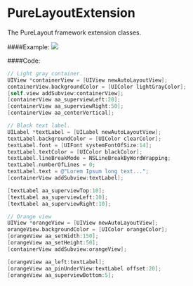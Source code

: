 # PureLayoutExtension
The PureLayout framework extension classes.

####Example:
<img src="https://leto11g.storage.yandex.net/rdisk/34ef19d8f3aff19c232a19c13525fe9673a6c21245b55915bebba0593e87c3ce/inf/I4toGFsxei_S1N2kc9Gp4lhOKWdiTTK4Y6Xsce7E_tG13hvV3DHkmglIZH41tU_0-Sd6YDiKfUSCphzER_oU1g==?uid=0&filename=purelayout_image.jpg&disposition=inline&hash=&limit=0&content_type=image%2Fjpeg&tknv=v2&rtoken=876553fcd08c3e4d9acc94b407c85688&force_default=no&ycrid=na-9a6f71b9ebd08f2cc4f2e17bed950030-downloader1g"/>

####Code:
```objective-c
// Light gray container.
UIView *containerView = [UIView newAutoLayoutView];
containerView.backgroundColor = [UIColor lightGrayColor];
[self.view addSubview:containerView];
[containerView aa_superviewLeft:20];
[containerView aa_superviewRight:50];
[containerView aa_centerVertical];

// Black text label.
UILabel *textLabel = [UILabel newAutoLayoutView];
textLabel.backgroundColor = [UIColor clearColor];
textLabel.font = [UIFont systemFontOfSize:14];
textLabel.textColor = [UIColor blackColor];
textLabel.lineBreakMode = NSLineBreakByWordWrapping;
textLabel.numberOfLines = 0;
textLabel.text = @"Lorem Ipsum long text...";
[containerView addSubview:textLabel];

[textLabel aa_superviewTop:10];
[textLabel aa_superviewLeft:10];
[textLabel aa_superviewRight:10];

// Orange view
UIView *orangeView = [UIView newAutoLayoutView];
orangeView.backgroundColor = [UIColor orangeColor];
[orangeView aa_setWidth:150];
[orangeView aa_setHeight:50];
[containerView addSubview:orangeView];

[orangeView aa_left:textLabel];
[orangeView aa_pinUnderView:textLabel offset:20];
[orangeView aa_superviewBottom:5];
```
